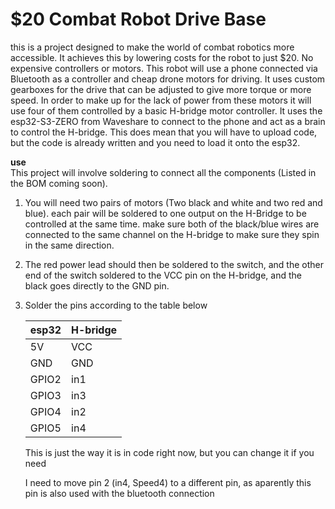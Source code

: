 # $20 Combat Robot Drive Base
this is a project designed to make the world of combat robotics more accessible. It achieves this by lowering costs for the robot to just $20. No expensive controllers or motors. This robot will use a phone connected via Bluetooth as a controller and cheap drone motors for driving. It uses custom gearboxes for the drive that can be adjusted to give more torque or more speed. In order to make up for the lack of power from these motors it will use four of them controlled by a basic H-bridge motor controller. It uses the esp32-S3-ZERO from Waveshare to connect to the phone and act as a brain to control the H-bridge. This does mean that you will have to upload code, but the code is already written and you need to load it onto the esp32.

**use**<br>
This project will involve soldering to connect all the components (Listed in the BOM coming soon). 

1. You will need two pairs of motors (Two black and white and two red and blue). each pair will be soldered to one output on the H-Bridge to be controlled at the same time. make sure both of the black/blue wires are connected to the same channel on the H-bridge to make sure they spin in the same direction. 
2. The red power lead should then be soldered to the switch, and the other end of the switch soldered to the VCC pin on the H-bridge, and the black goes directly to the GND pin.
3. Solder the pins according to the table below
   
   |esp32|H-bridge|
   |-----|--------|
   |5V|VCC|
   |GND|GND|
   |GPIO2|in1|
   |GPIO3|in3|
   |GPIO4|in2|
   |GPIO5|in4|
   
   This is just the way it is in code right now, but you can change it if you need

   I need to move pin 2 (in4, Speed4) to a different pin, as aparently this pin is also used with the bluetooth connection
